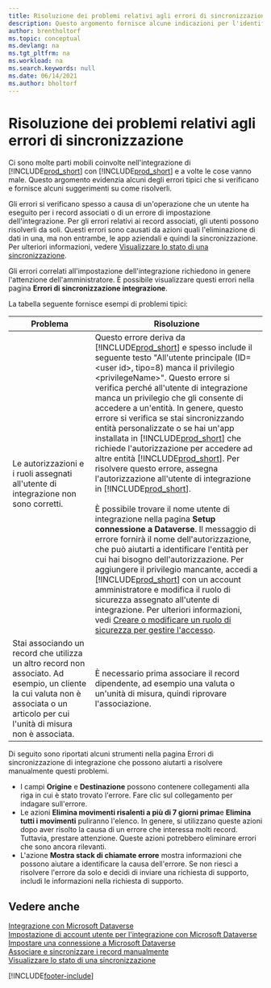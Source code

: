 ```yaml
---
title: Risoluzione dei problemi relativi agli errori di sincronizzazione
description: Questo argomento fornisce alcune indicazioni per l'identificazione e la risoluzione dei problemi e degli errori di sincronizzazione.
author: brentholtorf
ms.topic: conceptual
ms.devlang: na
ms.tgt_pltfrm: na
ms.workload: na
ms.search.keywords: null
ms.date: 06/14/2021
ms.author: bholtorf
---
```

# <a name="troubleshooting-synchronization-errors" />Risoluzione dei problemi relativi agli errori di sincronizzazione


Ci sono molte parti mobili coinvolte nell'integrazione di [!INCLUDE[prod_short](includes/prod_short.md)] con [!INCLUDE[prod_short](includes/cds_long_md.md)] e a volte le cose vanno male. Questo argomento evidenzia alcuni degli errori tipici che si verificano e fornisce alcuni suggerimenti su come risolverli.

Gli errori si verificano spesso a causa di un'operazione che un utente ha eseguito per i record associati o di un errore di impostazione dell'integrazione. Per gli errori relativi ai record associati, gli utenti possono risolverli da soli. Questi errori sono causati da azioni quali l'eliminazione di dati in una, ma non entrambe, le app aziendali e quindi la sincronizzazione. Per ulteriori informazioni, vedere [Visualizzare lo stato di una sincronizzazione](admin-how-to-view-synchronization-status.md).

Gli errori correlati all'impostazione dell'integrazione richiedono in genere l'attenzione dell'amministratore. È possibile visualizzare questi errori nella pagina **Errori di sincronizzazione integrazione**. 

La tabella seguente fornisce esempi di problemi tipici:  

|Problema  |Risoluzione  |
|---------|---------|
|Le autorizzazioni e i ruoli assegnati all'utente di integrazione non sono corretti. | Questo errore deriva da [!INCLUDE[prod_short](includes/cds_long_md.md)] e spesso include il seguente testo "All'utente principale (ID=\<user id>, tipo=8) manca il privilegio \<privilegeName>". Questo errore si verifica perché all'utente di integrazione manca un privilegio che gli consente di accedere a un'entità. In genere, questo errore si verifica se stai sincronizzando entità personalizzate o se hai un'app installata in [!INCLUDE[prod_short](includes/cds_long_md.md)] che richiede l'autorizzazione per accedere ad altre entità [!INCLUDE[prod_short](includes/cds_long_md.md)]. Per risolvere questo errore, assegna l'autorizzazione all'utente di integrazione in [!INCLUDE[prod_short](includes/cds_long_md.md)].<br><br> È possibile trovare il nome utente di integrazione nella pagina **Setup connessione a Dataverse**. Il messaggio di errore fornirà il nome dell'autorizzazione, che può aiutarti a identificare l'entità per cui hai bisogno dell'autorizzazione. Per aggiungere il privilegio mancante, accedi a [!INCLUDE[prod_short](includes/cds_long_md.md)] con un account amministratore e modifica il ruolo di sicurezza assegnato all'utente di integrazione. Per ulteriori informazioni, vedi [Creare o modificare un ruolo di sicurezza per gestire l'accesso](/power-platform/admin/create-edit-security-role). |
|Stai associando un record che utilizza un altro record non associato. Ad esempio, un cliente la cui valuta non è associata o un articolo per cui l'unità di misura non è associata. | È necessario prima associare il record dipendente, ad esempio una valuta o un'unità di misura, quindi riprovare l'associazione. |

Di seguito sono riportati alcuni strumenti nella pagina Errori di sincronizzazione di integrazione che possono aiutarti a risolvere manualmente questi problemi.  

* I campi **Origine** e **Destinazione** possono contenere collegamenti alla riga in cui è stato trovato l'errore. Fare clic sul collegamento per indagare sull'errore.  
* Le azioni **Elimina movimenti risalenti a più di 7 giorni prima**e **Elimina tutti i movimenti** puliranno l'elenco. In genere, si utilizzano queste azioni dopo aver risolto la causa di un errore che interessa molti record. Tuttavia, prestare attenzione. Queste azioni potrebbero eliminare errori che sono ancora rilevanti.
* L'azione **Mostra stack di chiamate errore** mostra informazioni che possono aiutare a identificare la causa dell'errore. Se non riesci a risolvere l'errore da solo e decidi di inviare una richiesta di supporto, includi le informazioni nella richiesta di supporto.

## <a name="see-also" />Vedere anche
[Integrazione con Microsoft Dataverse](admin-prepare-dynamics-365-for-sales-for-integration.md)  
[Impostazione di account utente per l'integrazione con Microsoft Dataverse](admin-setting-up-integration-with-dynamics-sales.md)  
[Impostare una connessione a Microsoft Dataverse](admin-how-to-set-up-a-dynamics-crm-connection.md)  
[Associare e sincronizzare i record manualmente](admin-how-to-couple-and-synchronize-records-manually.md)  
[Visualizzare lo stato di una sincronizzazione](admin-how-to-view-synchronization-status.md)  


[!INCLUDE[footer-include](includes/footer-banner.md)]
